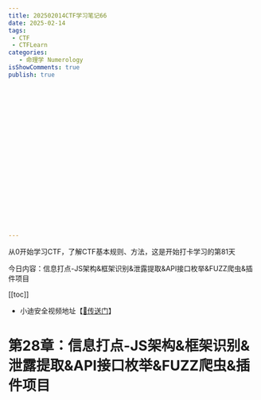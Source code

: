 ```yaml
---
title: 202502014CTF学习笔记66
date: 2025-02-14
tags:
 - CTF
 - CTFLearn
categories:
   - 命理学 Numerology
isShowComments: true
publish: true






















---
```


<Boxx/>

从0开始学习CTF，了解CTF基本规则、方法，这是开始打卡学习的第81天

今日内容：信息打点-JS架构&框架识别&泄露提取&API接口枚举&FUZZ爬虫&插件项目

[[toc]]

- 小迪安全视频地址【[🔗传送门]([https://www.bilibili.com/video/BV123yAYMEwb/)】

<!-- more -->

# 第28章：信息打点-JS架构&框架识别&泄露提取&API接口枚举&FUZZ爬虫&插件项目